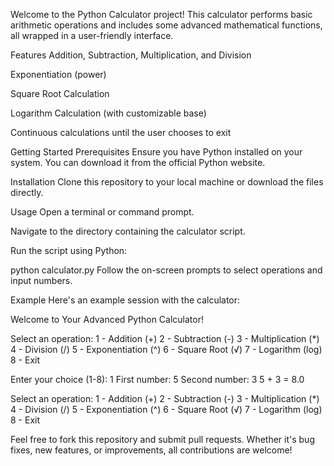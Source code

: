 Welcome to the Python Calculator project! This calculator performs basic arithmetic operations and includes some advanced mathematical functions, all wrapped in a user-friendly interface.

Features
Addition, Subtraction, Multiplication, and Division

Exponentiation (power)

Square Root Calculation

Logarithm Calculation (with customizable base)

Continuous calculations until the user chooses to exit

Getting Started
Prerequisites
Ensure you have Python installed on your system. You can download it from the official Python website.

Installation
Clone this repository to your local machine or download the files directly.

Usage
Open a terminal or command prompt.

Navigate to the directory containing the calculator script.

Run the script using Python:

python calculator.py
Follow the on-screen prompts to select operations and input numbers.

Example
Here's an example session with the calculator:

Welcome to Your Advanced Python Calculator!

Select an operation:
1 - Addition (+)
2 - Subtraction (-)
3 - Multiplication (*)
4 - Division (/)
5 - Exponentiation (^)
6 - Square Root (√)
7 - Logarithm (log)
8 - Exit

Enter your choice (1-8): 1
First number: 5
Second number: 3
5 + 3 = 8.0

Select an operation:
1 - Addition (+)
2 - Subtraction (-)
3 - Multiplication (*)
4 - Division (/)
5 - Exponentiation (^)
6 - Square Root (√)
7 - Logarithm (log)
8 - Exit


Feel free to fork this repository and submit pull requests. Whether it's bug fixes, new features, or improvements, all contributions are welcome!

